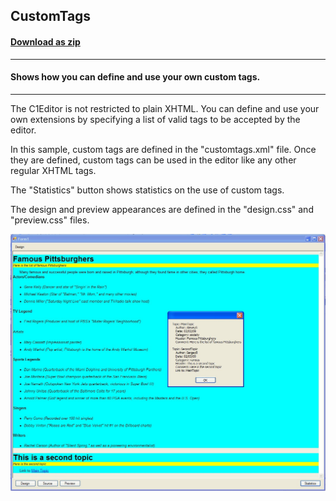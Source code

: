 ## CustomTags
#### [Download as zip](https://grapecity.github.io/DownGit/#/home?url=https://github.com/GrapeCity/ComponentOne-WinForms-Samples/tree/master/NetFramework\XHtmlEditor\VB\CustomTags)
____
#### Shows how you can define and use your own custom tags.
____
The C1Editor is not restricted to plain XHTML. You can define and use your own extensions by specifying a list of valid tags to be accepted by the editor.

In this sample, custom tags are defined in the "customtags.xml" file.
Once they are defined, custom tags can be used in the editor like any other regular XHTML tags.

The "Statistics" button shows statistics on the use of custom tags.

The design and preview appearances are defined in the "design.css" and "preview.css" files.

![screenshot](screenshot.png)
